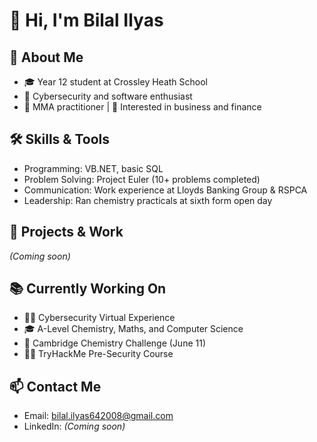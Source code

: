# 👋 Hi, I'm Bilal Ilyas

## 🎯 About Me
- 🎓 Year 12 student at Crossley Heath School
- 🔐 Cybersecurity and software enthusiast
- 🥋 MMA practitioner | 💼 Interested in business and finance

## 🛠 Skills & Tools
- Programming: VB.NET, basic SQL
- Problem Solving: Project Euler (10+ problems completed)
- Communication: Work experience at Lloyds Banking Group & RSPCA
- Leadership: Ran chemistry practicals at sixth form open day

## 🔧 Projects & Work
*(Coming soon)*

## 📚 Currently Working On
- 🧑‍💻 Cybersecurity Virtual Experience
- 🎓 A-Level Chemistry, Maths, and Computer Science
- 🧪 Cambridge Chemistry Challenge (June 11)
- 🧑‍💻 TryHackMe Pre-Security Course

## 📫 Contact Me
- Email: bilal.ilyas642008@gmail.com
- LinkedIn: *(Coming soon)*
